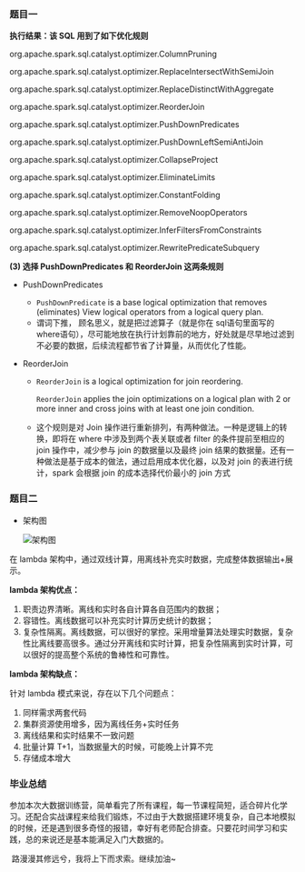 ### 题目一

**执行结果：该 SQL 用到了如下优化规则**

org.apache.spark.sql.catalyst.optimizer.ColumnPruning

org.apache.spark.sql.catalyst.optimizer.ReplaceIntersectWithSemiJoin

org.apache.spark.sql.catalyst.optimizer.ReplaceDistinctWithAggregate

org.apache.spark.sql.catalyst.optimizer.ReorderJoin

org.apache.spark.sql.catalyst.optimizer.PushDownPredicates

org.apache.spark.sql.catalyst.optimizer.PushDownLeftSemiAntiJoin

org.apache.spark.sql.catalyst.optimizer.CollapseProject

org.apache.spark.sql.catalyst.optimizer.EliminateLimits

org.apache.spark.sql.catalyst.optimizer.ConstantFolding

org.apache.spark.sql.catalyst.optimizer.RemoveNoopOperators

org.apache.spark.sql.catalyst.optimizer.InferFiltersFromConstraints

org.apache.spark.sql.catalyst.optimizer.RewritePredicateSubquery



**(3) 选择 PushDownPredicates 和 ReorderJoin 这两条规则**

- PushDownPredicates 

  - `PushDownPredicate`  is a base logical optimization that removes (eliminates) View logical operators from a logical query plan.
  - 谓词下推， 顾名思义，就是把过滤算子（就是你在 sql语句里面写的 where语句），尽可能地放在执行计划靠前的地方，好处就是尽早地过滤到不必要的数据，后续流程都节省了计算量，从而优化了性能。

- ReorderJoin 

   - `ReorderJoin` is a logical optimization for join reordering.

     `ReorderJoin` applies the join optimizations on a logical plan with 2 or more inner and cross joins with at least one join condition.

  	- 这个规则是对 Join 操作进行重新排列，有两种做法。一种是逻辑上的转换，即将在 where 中涉及到两个表关联或者 filter 的条件提前至相应的 join 操作中，减少参与 join 的数据量以及最终 join 结果的数据量。还有一种做法是基于成本的做法，通过启用成本优化器，以及对 join 的表进行统计，spark 会根据 join 的成本选择代价最小的 join 方式



### 题目二

- 架构图

  ![架构图](E:\code\practice\big_data\jike_bigdata03\graduation_design\业务架构图.webp)


在 lambda 架构中，通过双线计算，用离线补充实时数据，完成整体数据输出+展示。

**lambda 架构优点：**

1. 职责边界清晰。离线和实时各自计算各自范围内的数据；
2. 容错性。离线数据可以补充实时计算历史统计的数据；
3. 复杂性隔离。离线数据，可以很好的掌控。采用增量算法处理实时数据，复杂性比离线要高很多。通过分开离线和实时计算，把复杂性隔离到实时计算，可以很好的提高整个系统的鲁棒性和可靠性。

**lambda 架构缺点：**

针对 lambda 模式来说，存在以下几个问题点：

1. 同样需求两套代码
2. 集群资源使用增多，因为离线任务+实时任务
3. 离线结果和实时结果不一致问题
4. 批量计算 T+1，当数据量大的时候，可能晚上计算不完
5. 存储成本增大



### 毕业总结

​		参加本次大数据训练营，简单看完了所有课程，每一节课程简短，适合碎片化学习。还配合实战课程来给我们锻炼，不过由于大数据搭建环境复杂，自己本地模拟的时候，还是遇到很多奇怪的报错，幸好有老师配合排查。只要花时间学习和实践，总的来说还是基本能满足入门大数据的。

​	    路漫漫其修远兮，我将上下而求索。继续加油~
